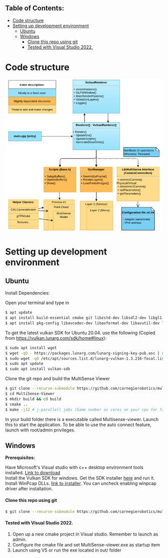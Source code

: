 ## Table of Contents:
- [Code structure](#code-structure)
- [Setting up development environment](#setting-up-development-environment)
    * [Ubuntu](#ubuntu)
    * [Windows](#windows)
        - [Clone this repo using git](#clone-this-repo-using-git)
        - [Tested with Visual Studio 2022.](#tested-with-visual-studio-2022)
    
# Code structure
![Alt text](MainClasses.png?raw=true "Title")

# Setting up development environment
## Ubuntu
Install Dependencies:

Open your terminal and type in
```sh
$ apt update
$ apt install build-essential cmake git libzstd-dev libsdl2-dev libgl1-mesa-glx libgl1-mesa-dev libvulkan1 libvulkan-dev libassimp-dev opencl-c-headers libfmt-dev
$ apt install pkg-config libavcodec-dev libavformat-dev libavutil-dev libswscale-dev libtbb-dev
```
To get the latest vulkan SDK for Ubuntu 20.04. use the following (Copied from https://vulkan.lunarg.com/sdk/home#linux):
```sh
$ sudo apt install wget
$ wget -qO - https://packages.lunarg.com/lunarg-signing-key-pub.asc | sudo apt-key add -
$ sudo wget -qO /etc/apt/sources.list.d/lunarg-vulkan-1.3.216-focal.list https://packages.lunarg.com/vulkan/1.3.216/lunarg-vulkan-1.3.216-focal.list
$ sudo apt update
$ sudo apt install vulkan-sdk
```
Clone the git repo and build the MultiSense Viewer
```sh
$ git clone --recurse-submodule https://github.com/carnegierobotics/multisense_viewer
$ cd MultiSense-Viewer
$ mkdir build && cd build
$ cmake ..
$ make -j12 # j-parallell jobs (Same number as cores on your cpu for faster compile)
```

In your build folder there is a executable called Multisense-viewer. Launch this to start the application.
To be able to use the auto connect feature, launch with root/admin privileges.

## Windows
<b> Prerequisites: </b>

Have Microsoft's Visual studio with c++ desktop environment tools installed. [Link to download](https://visualstudio.microsoft.com/vs/) <br/>
Install the Vulkan SDK for windows. Get the SDK installer [here](https://sdk.lunarg.com/sdk/download/1.3.216.0/windows/VulkanSDK-1.3.216.0-Installer.exe) and run it. <br/>
Install WinPcap DLLs. [link to installer](https://www.winpcap.org/install/bin/WinPcap_4_1_3.exe). You can uncheck enabling winpcap driver after installation.

#### Clone this repo using git
``` sh
$ git clone --recurse-submodule https://github.com/carnegierobotics/multisense_viewer
```
#### Tested with Visual Studio 2022.
1. Open up a new cmake project in Visual studio. Remember to launch as admin.
2. Configure the cmake file and set MultiSense-viewer.exe as startup item
3. Launch using VS or run the exe located in out/ folder


